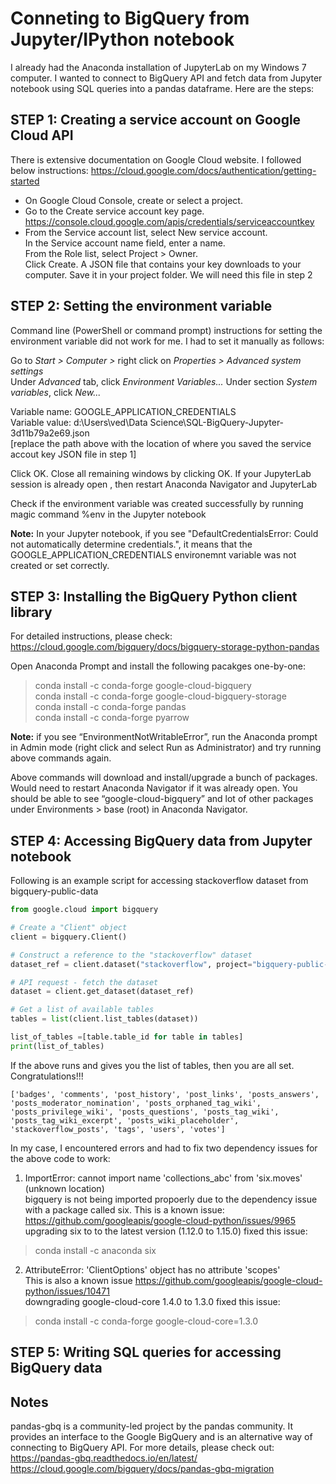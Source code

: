 # Conneting to BigQuery from Jupyter/IPython notebook
I already had the Anaconda installation of JupyterLab on my Windows 7 computer. I wanted to connect to BigQuery API and fetch data from Jupyter notebook using SQL queries into a pandas dataframe. Here are the steps:

## STEP 1: Creating a service account on Google Cloud API  
There is extensive documentation on Google Cloud website. I followed below instructions:
https://cloud.google.com/docs/authentication/getting-started  
- On Google Cloud Console, create or select a project.  
- Go to the Create service account key page.  
  https://console.cloud.google.com/apis/credentials/serviceaccountkey  
- From the Service account list, select New service account.  
  In the Service account name field, enter a name.  
  From the Role list, select Project > Owner.  
  Click Create. A JSON file that contains your key downloads to your computer. Save it in your project folder. We will need this file in step 2

## STEP 2: Setting the environment variable  
Command line (PowerShell or command prompt) instructions for setting the environment variable  did not work for me. I had to set it manually as follows:  

Go to *Start > Computer >* right click on *Properties > Advanced system settings*  
Under *Advanced* tab, click *Environment Variables...* Under section *System variables*, click *New...*  

Variable name: GOOGLE_APPLICATION_CREDENTIALS  
Variable value: d:\Users\ved\Data Science\SQL-BigQuery-Jupyter-3d11b79a2e69.json  
[replace the path above with the location of where you saved the service accout key JSON file in step 1]  

Click OK. Close all remaining windows by clicking OK.
If your JupyterLab session is already open , then restart Anaconda Navigator and JupyterLab

Check if the environment variable was created successfully by running magic command %env in the Jupyter notebook  

**Note:** In your Jupyter notebook, if you see "DefaultCredentialsError: Could not automatically determine credentials.", it means that the GOOGLE_APPLICATION_CREDENTIALS environemnt variable was not created or set correctly.

## STEP 3: Installing the BigQuery Python client library  
For detailed instructions, please check:  
https://cloud.google.com/bigquery/docs/bigquery-storage-python-pandas  

Open Anaconda Prompt and install the following pacakges one-by-one:  
> conda install -c conda-forge google-cloud-bigquery  
> conda install -c conda-forge google-cloud-bigquery-storage  
> conda install -c conda-forge pandas  
> conda install -c conda-forge pyarrow  

**Note:** if you see “EnvironmentNotWritableError”, run the Anaconda prompt in Admin mode (right click and select Run as Administrator) and try running above commands again.  

Above commands will download and install/upgrade a bunch of packages. Would need to restart Anaconda Navigator if it was already open. You should be able to see “google-cloud-bigquery” and lot of other packages under Environments > base (root) in Anaconda Navigator.

## STEP 4: Accessing BigQuery data from Jupyter notebook 
Following is an example script for accessing stackoverflow dataset from bigquery-public-data

```python
from google.cloud import bigquery

# Create a "Client" object
client = bigquery.Client()

# Construct a reference to the "stackoverflow" dataset
dataset_ref = client.dataset("stackoverflow", project="bigquery-public-data")

# API request - fetch the dataset
dataset = client.get_dataset(dataset_ref)
```
```python
# Get a list of available tables 
tables = list(client.list_tables(dataset))

list_of_tables =[table.table_id for table in tables]
print(list_of_tables)
```
If the above runs and gives you the list of tables, then you are all set. Congratulations!!!
```
['badges', 'comments', 'post_history', 'post_links', 'posts_answers', 'posts_moderator_nomination', 'posts_orphaned_tag_wiki', 'posts_privilege_wiki', 'posts_questions', 'posts_tag_wiki', 'posts_tag_wiki_excerpt', 'posts_wiki_placeholder', 'stackoverflow_posts', 'tags', 'users', 'votes']
```  

In my case, I encountered errors and had to fix two dependency issues for the above code to work:
1. ImportError: cannot import name 'collections_abc' from 'six.moves' (unknown location)  
bigquery is not being imported propoerly due to the dependency issue with a package called six. This is a known issue:  
https://github.com/googleapis/google-cloud-python/issues/9965  
upgrading six to to the latest version (1.12.0 to 1.15.0) fixed this issue:  
> conda install -c anaconda six  

2. AttributeError: 'ClientOptions' object has no attribute 'scopes'  
This is also a known issue https://github.com/googleapis/google-cloud-python/issues/10471  
downgrading google-cloud-core 1.4.0 to 1.3.0 fixed this issue:  
> conda install -c conda-forge google-cloud-core=1.3.0  

## STEP 5: Writing SQL queries for accessing BigQuery data  


## Notes
pandas-gbq  is a community-led project by the pandas community. It provides an interface to the Google BigQuery and is an alternative way of connecting to BigQuery API. For more details, please check out:  
https://pandas-gbq.readthedocs.io/en/latest/  
https://cloud.google.com/bigquery/docs/pandas-gbq-migration
